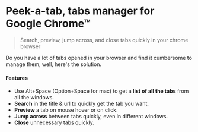 # Peek-a-tab, tabs manager for Google Chrome™

> Search, preview, jump across, and close tabs quickly in your chrome browser

Do you have a lot of tabs opened in your browser and find it cumbersome to manage them, well, here's the solution.


#### Features
* Use Alt+Space (Option+Space for mac) to get a **list of all the tabs** from all the windows.
* **Search** in the title & url to quickly get the tab you want.
* **Preview** a tab on mouse hover or on click.
* **Jump across** between tabs quickly, even in different windows.
* **Close** unnecessary tabs quickly.

